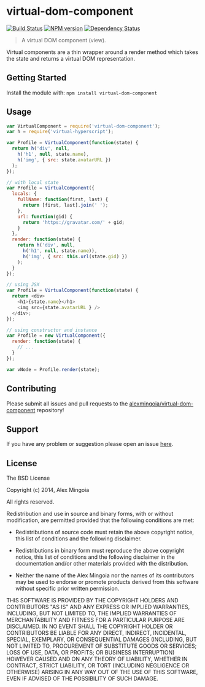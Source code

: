 # virtual-dom-component

[![Build Status](https://secure.travis-ci.org/alexmingoia/virtual-dom-component.png)](http://travis-ci.org/alexmingoia/virtual-dom-component) 
[![NPM version](https://badge.fury.io/js/virtual-dom-component.png)](http://badge.fury.io/js/virtual-dom-component) 
[![Dependency Status](https://david-dm.org/alexmingoia/virtual-dom-component.png)](http://david-dm.org/alexmingoia/virtual-dom-component)

> A virtual DOM component (view).

Virtual components are a thin wrapper around a render method which takes the
state and returns a virtual DOM representation.

## Getting Started

Install the module with: `npm install virtual-dom-component`

## Usage

```javascript
var VirtualComponent = require('virtual-dom-component');
var h = require('virtual-hyperscript');

var Profile = VirtualComponent(function(state) {
  return h('div', null,
    h('h1', null, state.name),
    h('img', { src: state.avatarURL })
  );
});

// with local state
var Profile = VirtualComponent({
  locals: {
    fullName: function(first, last) {
      return [first, last].join(' ');
    },
    url: function(gid) {
      return 'https://gravatar.com/' + gid;
    }
  },
  render: function(state) {
    return h('div', null,
      h('h1', null, state.name)),
      h('img', { src: this.url(state.gid) })
    );
  }
});

// using JSX
var Profile = VirtualComponent(function(state) {
  return <div>
    <h1>{state.name}</h1>
    <img src={state.avatarURL } />
  </div>;
});

// using constructor and instance
var Profile = new VirtualComponent({
  render: function(state) {
    // ...
  }
});

var vNode = Profile.render(state);
```

## Contributing

Please submit all issues and pull requests to the [alexmingoia/virtual-dom-component](http://github.com/alexmingoia/virtual-dom-component) repository!

## Support
If you have any problem or suggestion please open an issue [here](https://github.com/alexmingoia/virtual-dom-component/issues).

## License 

The BSD License

Copyright (c) 2014, Alex Mingoia

All rights reserved.

Redistribution and use in source and binary forms, with or without modification,
are permitted provided that the following conditions are met:

* Redistributions of source code must retain the above copyright notice, this
  list of conditions and the following disclaimer.

* Redistributions in binary form must reproduce the above copyright notice, this
  list of conditions and the following disclaimer in the documentation and/or
  other materials provided with the distribution.

* Neither the name of the Alex Mingoia nor the names of its
  contributors may be used to endorse or promote products derived from
  this software without specific prior written permission.

THIS SOFTWARE IS PROVIDED BY THE COPYRIGHT HOLDERS AND CONTRIBUTORS "AS IS" AND
ANY EXPRESS OR IMPLIED WARRANTIES, INCLUDING, BUT NOT LIMITED TO, THE IMPLIED
WARRANTIES OF MERCHANTABILITY AND FITNESS FOR A PARTICULAR PURPOSE ARE
DISCLAIMED. IN NO EVENT SHALL THE COPYRIGHT HOLDER OR CONTRIBUTORS BE LIABLE FOR
ANY DIRECT, INDIRECT, INCIDENTAL, SPECIAL, EXEMPLARY, OR CONSEQUENTIAL DAMAGES
(INCLUDING, BUT NOT LIMITED TO, PROCUREMENT OF SUBSTITUTE GOODS OR SERVICES;
LOSS OF USE, DATA, OR PROFITS; OR BUSINESS INTERRUPTION) HOWEVER CAUSED AND ON
ANY THEORY OF LIABILITY, WHETHER IN CONTRACT, STRICT LIABILITY, OR TORT
(INCLUDING NEGLIGENCE OR OTHERWISE) ARISING IN ANY WAY OUT OF THE USE OF THIS
SOFTWARE, EVEN IF ADVISED OF THE POSSIBILITY OF SUCH DAMAGE.
